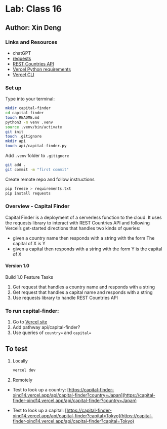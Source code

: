 # Lab: Class 16

## Author: Xin Deng

### Links and Resources

- chatGPT
- [requests](https://requests.readthedocs.io/en/latest/)
- [REST Countries API](https://restcountries.com/#rest-countries)
- [Vercel Python requirements](https://vercel.com/docs/functions/serverless-functions/runtimes/python)
- [Vercel CLI](https://vercel.com/docs/cli)

### Set up

Type into your terminal:

```bash
mkdir capital-finder
cd capital-finder
touch README.md
python3 -m venv .venv
source .venv/bin/activate
git init
touch .gitignore
mkdir api
touch api/capital-finder.py


```

Add `.venv` folder to `.gitignore`

```bash
git add .
git commit -m "first commit"
```

Create remote repo and follow instructions

```bash
pip freeze > requirements.txt
pip install requests
```

### Overview - Capital Finder

Capital Finder is a deployment of a serverless function to the cloud. It uses the requests library to interact with REST Countries API and following Vercel’s get-started directions that handles two kinds of queries:

- given a country name then responds with a string with the form The capital of X is Y
- given a capital then responds with a string with the form Y is the capital of X

#### Version 1.0

Build 1.0 Feature Tasks

1. Get request that handles a country name and responds with a string
2. Get request that handles a capital name and responds with a string
3. Use requests library to handle REST Countries API

### To run capital-finder:

1. Go to [Vercel site](https://capital-finder-xind14.vercel.app/)
2. Add pathway api/capital-finder?
3. Use queries of `country=` and `capital=`

## To test

1. Locally

    ```bash
    vercel dev
    ```

2. Remotely

- Test to look up a country: [https://capital-finder-xind14.vercel.app/api/capital-finder?country=Japan](https://capital-finder-xind14.vercel.app/api/capital-finder?country=Japan)

- Test to look up a capital: [https://capital-finder-xind14.vercel.app/api/capital-finder?capital=Tokyo](https://capital-finder-xind14.vercel.app/api/capital-finder?capital=Tokyo)
